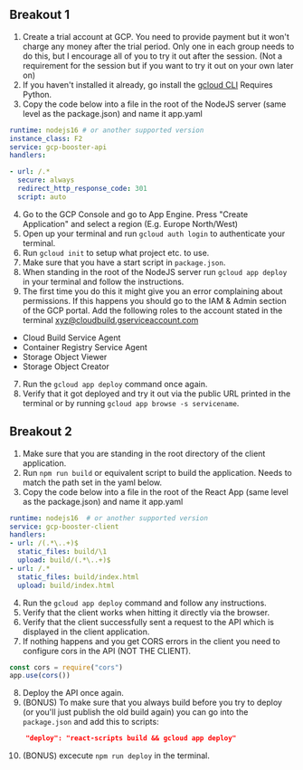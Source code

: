 
## Breakout 1

1. Create a trial account at GCP. You need to provide payment but it won't charge any money after the trial period. Only one in each group needs to do this, but I encourage all of you to try it out after the session. (Not a requirement for the session but if you want to try it out on your own later on)
2. If you haven't installed it already, go install the [gcloud CLI](https://cloud.google.com/sdk/docs/install) Requires Python.
3. Copy the code below into a file in the root of the NodeJS server (same level as the package.json) and name it app.yaml
```yaml
runtime: nodejs16 # or another supported version
instance_class: F2
service: gcp-booster-api
handlers:

- url: /.*
  secure: always
  redirect_http_response_code: 301
  script: auto
```
4. Go to the GCP Console and go to App Engine. Press "Create Application" and select a region (E.g. Europe North/West)
4. Open up your terminal and run `gcloud auth login` to authenticate your terminal.
5. Run `gcloud init` to setup what project etc. to use.
5. Make sure that you have a start script in `package.json`.
5. When standing in the root of the NodeJS server run `gcloud app deploy` in your terminal and follow the instructions.
6.  The first time you do this it might give you an error complaining about permissions. If this happens you should go to the IAM & Admin section of the GCP portal. Add the following roles to the account stated in the terminal xyz@cloudbuild.gserviceaccount.com 
- Cloud Build Service Agent
- Container Registry Service Agent
- Storage Object Viewer
- Storage Object Creator
7. Run the `gcloud app deploy` command once again.
8. Verify that it got deployed and try it out via the public URL printed in the terminal or by running `gcloud app browse -s servicename`. 



## Breakout 2

1. Make sure that you are standing in the root directory of the client application.
2. Run `npm run build` or equivalent script to build the application. Needs to match the path set in the yaml below.
3. Copy the code below into a file in the root of the React App (same level as the package.json) and name it app.yaml


```yaml
runtime: nodejs16  # or another supported version
service: gcp-booster-client
handlers:
- url: /(.*\..+)$
  static_files: build/\1
  upload: build/(.*\..+)$
- url: /.*
  static_files: build/index.html
  upload: build/index.html
```
4. Run the `gcloud app deploy` command and follow any instructions.
5. Verify that the client works when hitting it directly via the browser.
6. Verify that the client successfully sent a request to the API which is displayed in the client application. 
7. If nothing happens and you get CORS errors in the client you need to configure cors in the API (NOT THE CLIENT).

```js
const cors = require("cors")
app.use(cors())
```
8. Deploy the API once again.
9. (BONUS) To make sure that you always build before you try to deploy (or you'll just publish the old build again) you can go into the `package.json` and add this to scripts:
```json
    "deploy": "react-scripts build && gcloud app deploy"
```
10. (BONUS)  excecute `npm run deploy` in the terminal.
